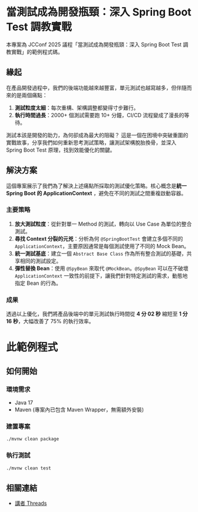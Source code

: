 # 當測試成為開發瓶頸：深入 Spring Boot Test 調教實戰

本專案為 JCConf 2025 議程「當測試成為開發瓶頸：深入 Spring Boot Test 調教實戰」的範例程式碼。

## 緣起

在產品開發過程中，我們的後端功能越來越豐富，單元測試也越寫越多，但伴隨而來的是兩個痛點：

1. **測試粒度太細**：每次重構、架構調整都變得寸步難行。
2. **執行時間過長**：2000+ 個測試需要跑 10+ 分鐘，CI/CD 流程變成了漫長的等待。

測試本該是開發的助力，為何卻成為最大的阻礙？
這是一個在困境中突破重圍的實戰故事，分享我們如何重新思考測試策略，讓測試架構脫胎換骨，並深入 Spring Boot Test 原理，找到效能優化的關鍵。

## 解決方案

這個專案展示了我們為了解決上述痛點所採取的測試優化策略。核心概念是**統一 Spring Boot 的 ApplicationContext**
，避免在不同的測試之間重複啟動容器。

### 主要策略

1. **放大測試粒度**：從針對單一 Method 的測試，轉向以 Use Case 為單位的整合測試。
2. **尋找 Context 分裂的元兇**：分析為何 `@SpringBootTest` 會建立多個不同的 `ApplicationContext`，主要原因通常是每個測試使用了不同的
   Mock Bean。
3. **統一測試基底**：建立一個 `Abstract Base Class` 作為所有整合測試的基礎，共享相同的測試設定。
4. **彈性替換 Bean**：使用 `@SpyBean` 來取代 `@MockBean`。`@SpyBean` 可以在不破壞 `ApplicationContext`
   一致性的前提下，讓我們針對特定測試的需求，動態地指定 Bean 的行為。

### 成果

透過以上優化，我們將產品後端中的單元測試執行時間從 **4 分 02 秒** 縮短至 **1 分 16 秒**，大幅改善了 75% 的執行效率。

# 此範例程式

## 如何開始

### 環境需求

- Java 17
- Maven (專案內已包含 Maven Wrapper，無需額外安裝)

### 建置專案

```bash
./mvnw clean package
```

### 執行測試

```bash
./mvnw clean test
```

## 相關連結

* [講者 Threads](https://www.threads.net/@_i.change)
